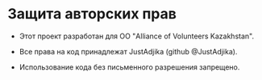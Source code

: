 # Защита авторских прав

- Этот проект разработан для ОО "Alliance of Volunteers Kazakhstan".

- Все права на код принадлежат JustAdjika (github @JustAdjika).

- Использование кода без письменного разрешения запрещено.